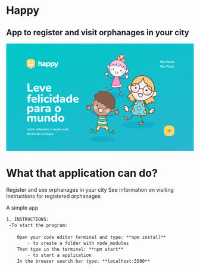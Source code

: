 # Happy
## App to register and visit orphanages in your city

![](/Happy-Interface.png)

# What that application can do?
Register and see orphanages in your city
See information on visiting instructions for registered orphanages


A simple app 

```
1. INSTRUCTIONS:
 -To start the program:
    
    Open your code editor terminal and type: **npm install**
        - to create a folder with node_modules
    Then type in the terminal: **npm start**
        - to start a application
    In the browser search bar type: **localhost:5500**
    
```
